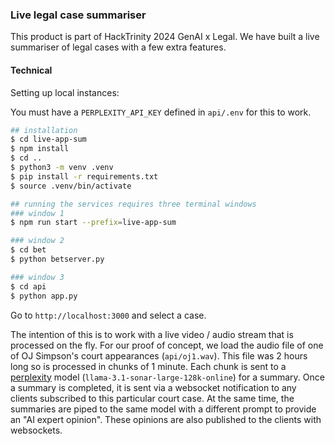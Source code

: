 ### Live legal case summariser

This product is part of HackTrinity 2024 GenAI x Legal. We have built a live summariser of legal cases with a few extra features.

#### Technical
Setting up local instances:

You must have a `PERPLEXITY_API_KEY` defined in `api/.env` for this to work.

```bash
## installation
$ cd live-app-sum
$ npm install
$ cd ..
$ python3 -m venv .venv
$ pip install -r requirements.txt
$ source .venv/bin/activate

## running the services requires three terminal windows
### window 1
$ npm run start --prefix=live-app-sum

### window 2
$ cd bet
$ python betserver.py

### window 3
$ cd api
$ python app.py
```

Go to `http://localhost:3000` and select a case.


The intention of this is to work with a live video / audio stream that is processed on the fly. For our proof of concept, we load the audio file of one of OJ Simpson's court appearances (`api/oj1.wav`). This file was 2 hours long so is processed in chunks of 1 minute. Each chunk is sent to a [perplexity](https://perplexit.ai) model (`llama-3.1-sonar-large-128k-online`) for a summary. Once a summary is completed, it is sent via a websocket notification to any clients subscribed to this particular court case. At the same time, the summaries are piped to the same model with a different prompt to provide an "AI expert opinion". These opinions are also published to the clients with websockets.

